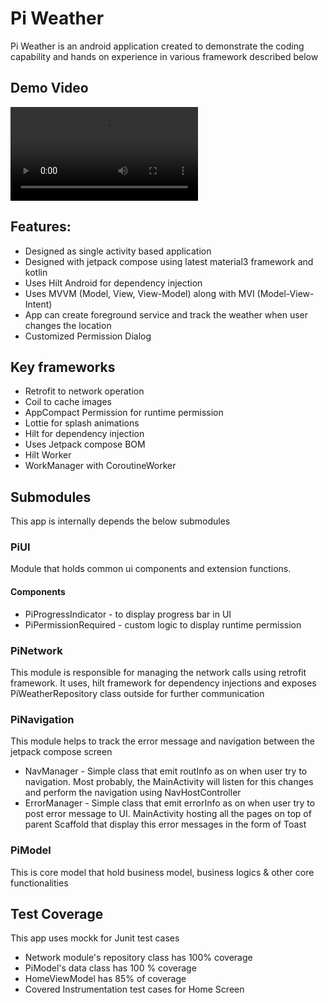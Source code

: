 # Pi Weather 
Pi Weather is an android application created to demonstrate the coding capability and hands on experience in various framework described below

## Demo Video
![PiWeather Demo](https://github.com/piappstudio/PiWeather/raw/master/weather_demo.mp4)
## Features:
- Designed as single activity based application
- Designed with jetpack compose using latest material3 framework and kotlin
- Uses Hilt Android for dependency injection
- Uses MVVM (Model, View, View-Model) along with MVI (Model-View-Intent)
- App can create foreground service and track the weather when user changes the location
- Customized Permission Dialog

## Key frameworks
- Retrofit to network operation
- Coil to cache images
- AppCompact Permission for runtime permission
- Lottie for splash animations
- Hilt for dependency injection
- Uses Jetpack compose BOM
- Hilt Worker
- WorkManager with CoroutineWorker


## Submodules
This app is internally depends the below submodules
### PiUI 
Module that holds common ui components and extension functions.
#### Components
- PiProgressIndicator - to display progress bar in UI
- PiPermissionRequired - custom logic to display runtime permission
### PiNetwork
This module is responsible for managing the network calls using retrofit framework. 
It uses, hilt framework for dependency injections and exposes PiWeatherRepository class outside for further communication
### PiNavigation
This module helps to track the error message and navigation between the jetpack compose screen
- NavManager - Simple class that emit routInfo as on when user try to navigation. Most probably, the MainActivity will listen for this changes and perform the navigation using NavHostController
- ErrorManager - Simple class that emit errorInfo as on when user try to post error message to UI. MainActivity hosting all the pages on top of parent Scaffold that display this error messages in the form of Toast
### PiModel
This is core model that hold business model, business logics & other core functionalities

## Test Coverage
This app uses mockk for Junit test cases
- Network module's  repository class has 100% coverage
- PiModel's data class has 100 % coverage
- HomeViewModel has 85% of coverage
- Covered Instrumentation test cases for Home Screen
